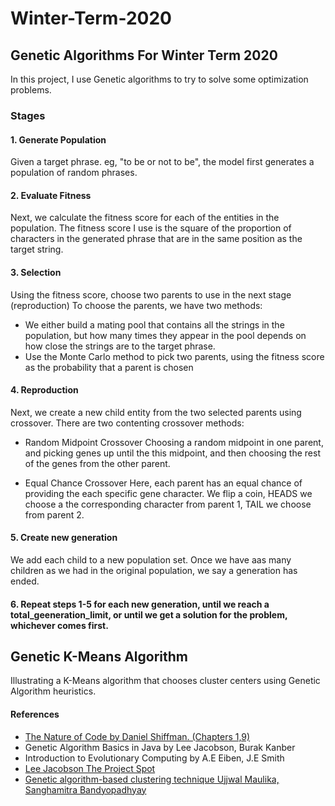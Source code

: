 
# Winter-Term-2020
## Genetic Algorithms For Winter Term 2020

In this project, I use Genetic algorithms to try to solve some optimization problems. 

### Stages

  #### 1. Generate Population
Given a target phrase. eg, "to be or not to be", the model first generates a population of random phrases.

  #### 2. Evaluate Fitness
Next, we calculate the fitness score for each of the entities in the population. 
The fitness score I use is the square of the proportion of characters in the generated phrase that are in the same position as the target string.

  #### 3. Selection
Using the fitness score, choose two parents to use in the next stage (reproduction)
To choose the parents, we have two methods:
  - We either build a mating pool that contains all the strings in the population, but how many times they appear in the pool depends on how close the strings are to the target phrase.
  - Use the Monte Carlo method to pick two parents, using the fitness score as the probability that a parent is chosen
  
  #### 4. Reproduction
 Next, we create a new child entity from the two selected parents using crossover.
 There are two contenting crossover methods:
  - Random Midpoint Crossover
  Choosing a random midpoint in one parent, and picking genes up until the this midpoint, and then choosing the rest of the genes from the other parent.
  
  - Equal Chance Crossover
  Here, each parent has an equal chance of providing the each specific gene character. We flip a coin, HEADS we choose a the corresponding character from parent 1, TAIL we choose from parent 2.
 
  #### 5. Create new generation
  We add each child to a new population set. Once we have aas many children as we had in the original population, we say a generation has ended.
  
  #### 6. Repeat steps 1-5 for each new generation, until we reach a total_geeneration_limit, or until we get a solution for the problem, whichever comes first.

## Genetic K-Means Algorithm

Illustrating a K-Means algorithm that chooses cluster centers using Genetic Algorithm heuristics.

#### References
 - [The Nature of Code by Daniel Shiffman. (Chapters 1,9)](https://natureofcode.com/book/)
 - Genetic Algorithm Basics in Java by Lee Jacobson, Burak Kanber
 - Introduction to Evolutionary Computing by A.E Eiben, J.E Smith
 - [Lee Jacobson The Project Spot](http://www.theprojectspot.com/tutorial-post/applying-a-genetic-algorithm-to-the-travelling-salesman-problem/5)
 - [Genetic algorithm-based clustering technique Ujjwal Maulika, Sanghamitra Bandyopadhyay](https://www.sciencedirect.com/science/article/pii/S0031320399001375)



